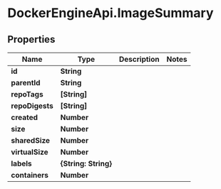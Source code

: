 # DockerEngineApi.ImageSummary

## Properties

Name | Type | Description | Notes
------------ | ------------- | ------------- | -------------
**id** | **String** |  | 
**parentId** | **String** |  | 
**repoTags** | **[String]** |  | 
**repoDigests** | **[String]** |  | 
**created** | **Number** |  | 
**size** | **Number** |  | 
**sharedSize** | **Number** |  | 
**virtualSize** | **Number** |  | 
**labels** | **{String: String}** |  | 
**containers** | **Number** |  | 


